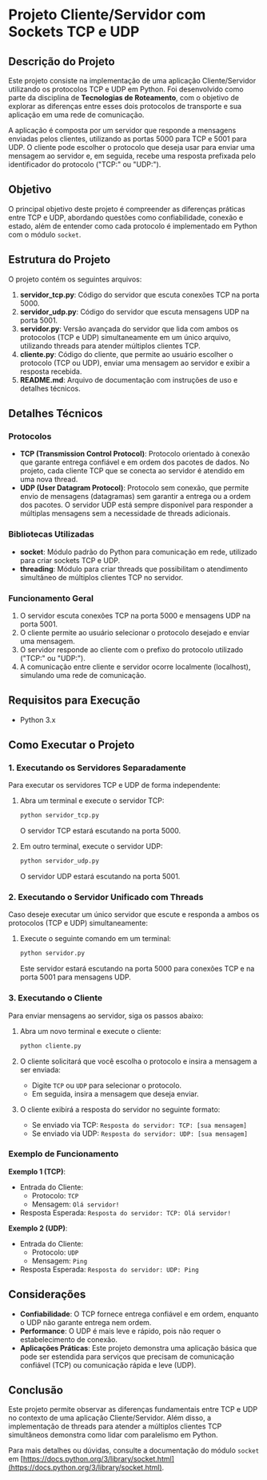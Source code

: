 # Projeto Cliente/Servidor com Sockets TCP e UDP

## Descrição do Projeto
Este projeto consiste na implementação de uma aplicação Cliente/Servidor utilizando os protocolos TCP e UDP em Python. Foi desenvolvido como parte da disciplina de **Tecnologias de Roteamento**, com o objetivo de explorar as diferenças entre esses dois protocolos de transporte e sua aplicação em uma rede de comunicação. 

A aplicação é composta por um servidor que responde a mensagens enviadas pelos clientes, utilizando as portas 5000 para TCP e 5001 para UDP. O cliente pode escolher o protocolo que deseja usar para enviar uma mensagem ao servidor e, em seguida, recebe uma resposta prefixada pelo identificador do protocolo ("TCP:" ou "UDP:").

## Objetivo
O principal objetivo deste projeto é compreender as diferenças práticas entre TCP e UDP, abordando questões como confiabilidade, conexão e estado, além de entender como cada protocolo é implementado em Python com o módulo `socket`.

## Estrutura do Projeto
O projeto contém os seguintes arquivos:

1. **servidor_tcp.py**: Código do servidor que escuta conexões TCP na porta 5000.
2. **servidor_udp.py**: Código do servidor que escuta mensagens UDP na porta 5001.
3. **servidor.py**: Versão avançada do servidor que lida com ambos os protocolos (TCP e UDP) simultaneamente em um único arquivo, utilizando threads para atender múltiplos clientes TCP.
4. **cliente.py**: Código do cliente, que permite ao usuário escolher o protocolo (TCP ou UDP), enviar uma mensagem ao servidor e exibir a resposta recebida.
5. **README.md**: Arquivo de documentação com instruções de uso e detalhes técnicos.

## Detalhes Técnicos
### Protocolos
- **TCP (Transmission Control Protocol)**: Protocolo orientado à conexão que garante entrega confiável e em ordem dos pacotes de dados. No projeto, cada cliente TCP que se conecta ao servidor é atendido em uma nova thread.
- **UDP (User Datagram Protocol)**: Protocolo sem conexão, que permite envio de mensagens (datagramas) sem garantir a entrega ou a ordem dos pacotes. O servidor UDP está sempre disponível para responder a múltiplas mensagens sem a necessidade de threads adicionais.

### Bibliotecas Utilizadas
- **socket**: Módulo padrão do Python para comunicação em rede, utilizado para criar sockets TCP e UDP.
- **threading**: Módulo para criar threads que possibilitam o atendimento simultâneo de múltiplos clientes TCP no servidor.

### Funcionamento Geral
1. O servidor escuta conexões TCP na porta 5000 e mensagens UDP na porta 5001.
2. O cliente permite ao usuário selecionar o protocolo desejado e enviar uma mensagem.
3. O servidor responde ao cliente com o prefixo do protocolo utilizado ("TCP:" ou "UDP:").
4. A comunicação entre cliente e servidor ocorre localmente (localhost), simulando uma rede de comunicação.

## Requisitos para Execução
- Python 3.x

## Como Executar o Projeto

### 1. Executando os Servidores Separadamente
Para executar os servidores TCP e UDP de forma independente:

1. Abra um terminal e execute o servidor TCP:
   ```bash
   python servidor_tcp.py
   ```
   O servidor TCP estará escutando na porta 5000.

2. Em outro terminal, execute o servidor UDP:
   ```bash
   python servidor_udp.py
   ```
   O servidor UDP estará escutando na porta 5001.

### 2. Executando o Servidor Unificado com Threads
Caso deseje executar um único servidor que escute e responda a ambos os protocolos (TCP e UDP) simultaneamente:

1. Execute o seguinte comando em um terminal:
   ```bash
   python servidor.py
   ```
   Este servidor estará escutando na porta 5000 para conexões TCP e na porta 5001 para mensagens UDP.

### 3. Executando o Cliente
Para enviar mensagens ao servidor, siga os passos abaixo:

1. Abra um novo terminal e execute o cliente:
   ```bash
   python cliente.py
   ```
   
2. O cliente solicitará que você escolha o protocolo e insira a mensagem a ser enviada:
   - Digite `TCP` ou `UDP` para selecionar o protocolo.
   - Em seguida, insira a mensagem que deseja enviar.

3. O cliente exibirá a resposta do servidor no seguinte formato:
   - Se enviado via TCP: `Resposta do servidor: TCP: [sua mensagem]`
   - Se enviado via UDP: `Resposta do servidor: UDP: [sua mensagem]`

### Exemplo de Funcionamento
**Exemplo 1 (TCP)**:
- Entrada do Cliente:
  - Protocolo: `TCP`
  - Mensagem: `Olá servidor!`
- Resposta Esperada: `Resposta do servidor: TCP: Olá servidor!`

**Exemplo 2 (UDP)**:
- Entrada do Cliente:
  - Protocolo: `UDP`
  - Mensagem: `Ping`
- Resposta Esperada: `Resposta do servidor: UDP: Ping`

## Considerações
- **Confiabilidade**: O TCP fornece entrega confiável e em ordem, enquanto o UDP não garante entrega nem ordem.
- **Performance**: O UDP é mais leve e rápido, pois não requer o estabelecimento de conexão.
- **Aplicações Práticas**: Este projeto demonstra uma aplicação básica que pode ser estendida para serviços que precisam de comunicação confiável (TCP) ou comunicação rápida e leve (UDP).

## Conclusão
Este projeto permite observar as diferenças fundamentais entre TCP e UDP no contexto de uma aplicação Cliente/Servidor. Além disso, a implementação de threads para atender a múltiplos clientes TCP simultâneos demonstra como lidar com paralelismo em Python. 

Para mais detalhes ou dúvidas, consulte a documentação do módulo `socket` em [https://docs.python.org/3/library/socket.html](https://docs.python.org/3/library/socket.html).
